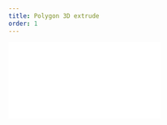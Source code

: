 ```yaml
---
title: Polygon 3D extrude
order: 1
---
```

<embed src="@/docs/tutorial/polygon/extrude.zh.md"></embed>
